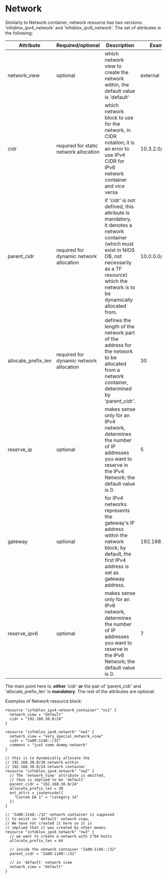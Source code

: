 # Network

Similarly to Network container, network resource has two versions:
'infoblox_ipv4_network' and 'infoblox_ipv6_network'. The set of
attributes is the following:

| Attribute | Required/optional | Description | Example |
| --- | --- | --- | --- |
| network_view | optional | which network view to create the network within, the default value is 'default' | external |
| cidr| required for static network allocation | which network block to use for the network, in CIDR notation; it is an error to use IPv4 CIDR for IPv6 network container and vice versa | 10.3.2.0/24 | 
| parent_cidr | required for dynamic network allocation | if 'cidr' is not defined, this attribute is mandatory, it denotes a network container (which must exist in NIOS DB, not necessarily as a TF resource) which the network is to be dynamically allocated from. | 10.0.0.0/8 |
| allocate_prefix_len | required for dynamic network allocation | defines the length of the network part of the address for the network to be allocated from a network container, determined by 'parent_cidr'. | 30 |
| reserve_ip | optional | makes sense only for an IPv4 network, determines the number of IP addresses you want to reserve in the IPv4 Network; the default value is 0. | 5 |
| gateway | optional | for IPv4 networks represents the gateway's IP address within the network block; by default, the first IPv4 address is set as gateway address. | 192.168.32.254 |
| reserve_ipv6 | optional | makes sense only for an IPv6 network, determines the number of IP addresses you want to reserve in the IPv6 Network; the default value is 0. | 7 |

The main point here is: **either** 'cidr' **or** the pair of
'parent_cidr' and 'allocate_prefix_len' is **mandatory**. The rest of
the attributes are optional.

Examples of Network resource block:

    resource "infoblox_ipv4_network_container" "nc1" {
      network_view = "default"
      cidr = "192.168.30.0/24"
    }
    
    resource "infoblox_ipv6_network" "nw1" {
      network_view = "very_special_network_view"
      cidr = "2a00:1148::/32"
      comment = "just some dummy network"
    }
    
    // this is to dynamically allocate the
    // 192.168.30.0/30 network within
    // 192.168.30.0/24 network container
    resource "infoblox_ipv4_network" "nw2" {
      // The 'network_view' attribute is omitted,
      // thus is implied to be 'default'
      parent_cidr = "192.168.30.0/24"
      allocate_prefix_len = 30
      ext_attrs = jsonencode({
        "Custom EA 1" = "category 14"
      })
    }
    
    // "2a00:1148::/32" network container is supposed
    // to exist in 'default' network view.
    // We have not created it here so it is
    // implied that it was created by other means.
    resource "infoblox_ipv6_network" "nw3" {
      // we want to create a network with 2^64 hosts
      allocate_prefix_len = 64
     
      // inside the network container "2a00:1148::/32"
      parent_cidr = "2a00:1148::/32"
    
      // in 'default' network view
      network_view = "default"
    }
